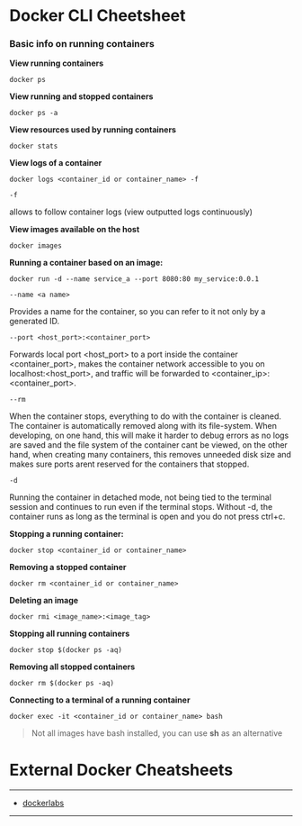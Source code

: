 # Docker CLI Cheetsheet

### Basic info on running containers
**View running containers**
```properties
docker ps
```

**View running and stopped containers**
```properties
docker ps -a
```

**View resources used by running containers**
```properties
docker stats
```

**View logs of a container**
```properties
docker logs <container_id or container_name> -f
```
```-f```

 allows to follow container logs (view outputted logs continuously)

**View images available on the host**
```properties
docker images
```

**Running a container based on an image:**
```properties
docker run -d --name service_a --port 8080:80 my_service:0.0.1
```
```--name <a name>```

Provides a name for the container, so you can refer to it not only by a generated ID.

```--port <host_port>:<container_port>```

Forwards local port <host_port> to a port inside the container <container_port>, makes the container network accessible to you on localhost:<host_port>, and traffic will be forwarded to <container_ip>:<container_port>.

```--rm```

When the container stops, everything to do with the container is cleaned. The container is automatically removed along with its file-system.
When developing, on one hand, this will make it harder to debug errors as no logs are saved and the file system of the container cant be viewed, on the other hand, when creating many containers, this removes unneeded disk size and makes sure ports arent reserved for the containers that stopped.

```-d```

Running the container in detached mode, not being tied to the terminal session and continues to run even if the terminal stops. Without -d, the container runs as long as the terminal is open and you do not press ctrl+c. 


**Stopping a running container:**
```properties
docker stop <container_id or container_name>
```

**Removing a stopped container**
```properties
docker rm <container_id or container_name>
```

**Deleting an image**
```properties
docker rmi <image_name>:<image_tag>
```

**Stopping all running containers**
```properties
docker stop $(docker ps -aq)
```
**Removing all stopped containers**
```properties
docker rm $(docker ps -aq)
```

**Connecting to a terminal of a running container**
```properties
docker exec -it <container_id or container_name> bash
```
> Not all images have bash installed, you can use **sh** as an alternative

# External Docker Cheatsheets
---
- [dockerlabs](https://dockerlabs.collabnix.com/docker/cheatsheet/)
---

